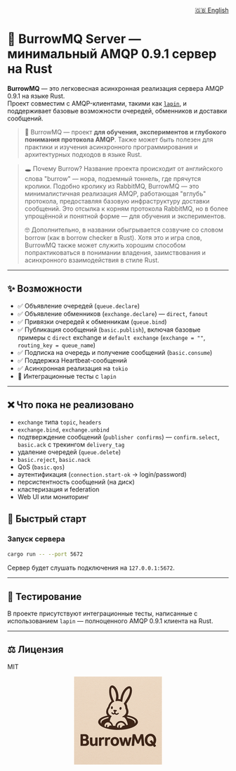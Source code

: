 <p align="right">
  <a href="README.md">🇬🇧 English</a>
</p>

# 🐰 BurrowMQ Server — минимальный AMQP 0.9.1 сервер на Rust

**BurrowMQ** — это легковесная асинхронная реализация сервера AMQP 0.9.1 на языке Rust.\
Проект совместим с AMQP-клиентами, такими как [`lapin`](https://github.com/CleverCloud/lapin), и поддерживает базовые возможности очередей, обменников и доставки сообщений.

> 🦀 BurrowMQ — проект **для обучения, экспериментов и глубокого понимания протокола AMQP**. Также может быть полезен для практики и изучения асинхронного программирования и архитектурных подходов в языке Rust.

> 🕳️ Почему Burrow? Название проекта происходит от английского слова "burrow" — нора, подземный тоннель, где прячутся кролики. Подобно кролику из RabbitMQ, BurrowMQ — это минималистичная реализация AMQP, работающая "вглубь" протокола, предоставляя базовую инфраструктуру доставки сообщений. Это отсылка к корням протокола RabbitMQ, но в более упрощённой и понятной форме — для обучения и экспериментов.
>
> 🤓 Дополнительно, в названии обыгрывается созвучие со словом borrow (как в borrow checker в Rust). Хотя это и игра слов, BurrowMQ также может служить хорошим способом попрактиковаться в понимании владения, заимствования и асинхронного взаимодействия в стиле Rust.

---

## ✨ Возможности

- ✅ Объявление очередей (`queue.declare`)
- ✅ Объявление обменников (`exchange.declare`) — `direct`, `fanout`
- ✅ Привязки очередей к обменникам (`queue.bind`)
- ✅ Публикация сообщений (`basic.publish`), включая базовые примеры с `direct` exchange и `default exchange` (`exchange = ""`, `routing_key = queue_name`)
- ✅ Подписка на очередь и получение сообщений (`basic.consume`)
- ✅ Поддержка Heartbeat-сообщений
- ✅ Асинхронная реализация на `tokio`
- 🧪 Интеграционные тесты с `lapin`

---

## ❌ Что пока не реализовано

- `exchange` типа `topic`, `headers`
- `exchange.bind`, `exchange.unbind`
- подтверждение сообщений (`publisher confirms`) — `confirm.select`, `basic.ack` с трекингом `delivery_tag`
- удаление очередей (`queue.delete`)
- `basic.reject`, `basic.nack`
- QoS (`basic.qos`)
- аутентификация (`connection.start-ok` → login/password)
- персистентность сообщений (на диск)
- кластеризация и federation
- Web UI или мониторинг


## 🚀 Быстрый старт

### Запуск сервера

```bash
cargo run -- --port 5672
```

Сервер будет слушать подключения на `127.0.0.1:5672`.

---

## 🧪 Тестирование

В проекте присутствуют интеграционные тесты, написанные с использованием `lapin` — полноценного AMQP 0.9.1 клиента на Rust.

---

## ⚖️ Лицензия

MIT

<p align="center">
  <img src="docs/burrowmq-logo.png" width="200" alt="BurrowMQ logo" />
</p>
